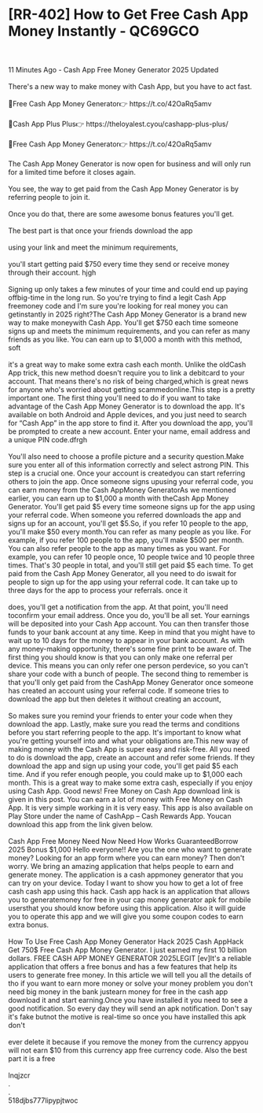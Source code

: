 # [RR-402] How to Get Free Cash App Money Instantly - QC69GCO
<br>
<br>11 Minutes Ago - Cash App Free Money Generator 2025 Updated
<br>
<br>There's a new way to make money with Cash App, but you have to act fast.  
<br>
<br>🔴Free Cash App Money Generator👉 https://t.co/42OaRq5amv
<br>
<br>🔴Cash App Plus Plus👉 https://theloyalest.cyou/cashapp-plus-plus/
<br>
<br>🔴Free Cash App Money Generator👉 https://t.co/42OaRq5amv
<br>
<br>The Cash App Money Generator is now open for business and will only run for a limited time before it closes again.
<br>
<br>You see, the way to get paid from the Cash App Money Generator is by referring people to join it.
<br>
<br>Once you do that, there are some awesome bonus features you'll get.
<br>
<br>The best part is that once your friends download the app
<br>
<br>using your link and meet the minimum requirements,
<br>
<br>you'll start getting paid $750 every time they send or receive money through their account. hjgh
<br>
<br>Signing up only takes a few minutes of your time and could end up paying offbig-time in the long run. So you're trying to find a legit Cash App freemoney code and I'm sure you're looking for real money you can getinstantly in 2025 right?The Cash App Money Generator is a brand new way to make moneywith Cash App. You'll get $750 each time someone signs up and meets the minimum requirements, and you can refer as many friends as you like. You can earn up to $1,000 a month with this method, soft
<br>
<br>it's a great way to make some extra cash each month. Unlike the oldCash App trick, this new method doesn't require you to link a debitcard to your account. That means there's no risk of being charged,which is great news for anyone who's worried about getting scammedonline.This step is a pretty important one. The first thing you'll need to do if you want to take advantage of the Cash App Money Generator is to download the app. It's available on both Android and Apple devices, and you just need to search for “Cash App” in the app store to find it. After you download the app, you'll be prompted to create a new account. Enter your name, email address and a unique PIN code.dfrgh
<br>
<br>You'll also need to choose a profile picture and a security question.Make sure you enter all of this information correctly and select astrong PIN. This step is a crucial one. Once your account is createdyou can start referring others to join the app. Once someone signs upusing your referral code, you can earn money from the Cash AppMoney GeneratorAs we mentioned earlier, you can earn up to $1,000 a month with theCash App Money Generator. You'll get paid $5 every time someone signs up for the app using your referral code. When someone you referred downloads the app and signs up for an account, you'll get $5.So, if you refer 10 people to the app, you'll make $50 every month.You can refer as many people as you like. For example, if you refer 100 people to the app, you'll make $500 per month. You can also refer people to the app as many times as you want. For example, you can refer 10 people once, 10 people twice and 10 people three times. That's 30 people in total, and you'll still get paid $5 each time. To get paid from the Cash App Money Generator, all you need to do iswait for people to sign up for the app using your referral code. It can take up to three days for the app to process your referrals. once it
<br>
<br>does, you'll get a notification from the app. At that point, you'll need toconfirm your email address. Once you do, you'll be all set. Your earnings will be deposited into your Cash App account. You can then transfer those funds to your bank account at any time. Keep in mind that you might have to wait up to 10 days for the money to appear in your bank account. As with any money-making opportunity, there's some fine print to be aware of. The first thing you should know is that you can only make one referral per device. This means you can only refer one person perdevice, so you can't share your code with a bunch of people. The second thing to remember is that you'll only get paid from the CashApp Money Generator once someone has created an account using your referral code. If someone tries to download the app but then deletes it without creating an account,
<br>
<br>So makes sure you remind your friends to enter your code when they download the app. Lastly, make sure you read the terms and conditions before you start referring people to the app. It's important to know what you're getting yourself into and what your obligations are.This new way of making money with the Cash App is super easy and risk-free. All you need to do is download the app, create an account and refer some friends. If they download the app and sign up using your code, you'll get paid $5 each time. And if you refer enough people, you could make up to $1,000 each month. This is a great way to make some extra cash, especially if you enjoy using Cash App. Good news! Free Money on Cash App download link is given in this post. You can earn a lot of money with Free Money on Cash App. It is very simple working in it is very easy. This app is also available on Play Store under the name of CashApp – Cash Rewards App. Youcan download this app from the link given below.
<br>
<br>Cash App Free Money Need Now Need How Works GuaranteedBorrow 2025 Bonus $1,000 Hello everyone!! Are you the one who want to generate money? Looking for an app form where you can earn money? Then don't worry. We bring an amazing application that helps people to earn and generate money. The application is a cash appmoney generator that you can try on your device. Today I want to show you how to get a lot of free cash cash app using this hack. Cash app hack is an application that allows you to generatemoney for free in your cap money generator apk for mobile usersthat you should know before using this application. Also it will guide you to operate this app and we will give you some coupon codes to earn extra bonus.
<br>
<br>How To Use Free Cash App Money Generator Hack 2025 Cash AppHack Get 750$ Free Cash App Money Generator. I just earned my first 10 billion dollars. FREE CASH APP MONEY GENERATOR 2025LEGIT [ev]It's a reliable application that offers a free bonus and has a few features that help its users to generate free money. In this article we will tell you all the details of tho if you want to earn more money or solve your money problem you don't need big money in the bank justearn money for free in the cash app download it and start earning.Once you have installed it you need to see a good notification. So every day they will send an apk notification. Don't say it's fake butnot the motive is real-time so once you have installed this apk don't
<br>
<br>ever delete it because if you remove the money from the currency appyou will not earn $10 from this currency app free currency code. Also the best part it is a free
<br>
<br>lnqjzcr
<br>.
<br>.
<br>518djbs777lipypjtwoc
<br>
